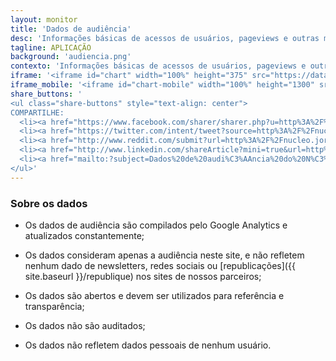 ```yaml
---
layout: monitor
title: 'Dados de audiência'
desc: 'Informações básicas de acessos de usuários, pageviews e outras métricas que analisamos, como parte de nossa política de transparência'
tagline: APLICAÇÃO
background: 'audiencia.png'
contexto: 'Informações básicas de acessos de usuários, pageviews e outras métricas que analisamos, como parte de nossa política de transparência.'
iframe: '<iframe id="chart" width="100%" height="375" src="https://datastudio.google.com/embed/reporting/5111c7d8-f348-44ae-90fc-def6dfdcaf15/page/eqHFC" onload="loadIframe()" scrolling="no" frameborder="0" style="border:0"></iframe>'
iframe_mobile: '<iframe id="chart-mobile" width="100%" height="1300" src="https://datastudio.google.com/embed/reporting/2d1e7abc-02f5-4c79-8037-06079464e50b/page/eqHFC" frameborder="0" style="border:0" allowfullscreen></iframe>'
share_buttons: '
<ul class="share-buttons" style="text-align: center">
COMPARTILHE:
  <li><a href="https://www.facebook.com/sharer/sharer.php?u=http%3A%2F%2Fnucleo.jor.br%2Faudiencia&quote=Dados%20de%20audi%C3%AAncia%20do%20N%C3%BAcleo%20Jornalismo" target="_blank" title="Share on Facebook"><i class="fab fa-facebook-square fa-lg" aria-hidden="true"></i><span class="sr-only">Share on Facebook</span></a></li>
  <li><a href="https://twitter.com/intent/tweet?source=http%3A%2F%2Fnucleo.jor.br%2Faudiencia&text=Dados%20de%20audi%C3%AAncia%20do%20N%C3%BAcleo%20Jornalismo:%20http%3A%2F%2Fnucleo.jor.br%2Faudiencia&via=nucleojor" target="_blank" title="Tweet"><i class="fab fa-twitter-square fa-lg" aria-hidden="true"></i><span class="sr-only">Tweet</span></a></li>
  <li><a href="http://www.reddit.com/submit?url=http%3A%2F%2Fnucleo.jor.br%2Faudiencia&title=Dados%20de%20audi%C3%AAncia%20do%20N%C3%BAcleo%20Jornalismo" target="_blank" title="Submit to Reddit"><i class="fab fa-reddit-square fa-lg" aria-hidden="true"></i><span class="sr-only">Submit to Reddit</span></a></li>
  <li><a href="http://www.linkedin.com/shareArticle?mini=true&url=http%3A%2F%2Fnucleo.jor.br%2Faudiencia&title=Dados%20de%20audi%C3%AAncia%20do%20N%C3%BAcleo%20Jornalismo&summary=Informa%C3%A7%C3%B5es%20b%C3%A1sicas%20de%20acessos%20de%20usu%C3%A1rios%2C%20pageviews%20e%20outras%20m%C3%A9tricas%20que%20analisamos%2C%20como%20parte%20de%20nossa%20pol%C3%ADtica%20de%20transpar%C3%AAncia&source=http%3A%2F%2Fnucleo.jor.br%2Faudiencia" target="_blank" title="Share on LinkedIn"><i class="fab fa-linkedin fa-lg" aria-hidden="true"></i><span class="sr-only">Share on LinkedIn</span></a></li>
  <li><a href="mailto:?subject=Dados%20de%20audi%C3%AAncia%20do%20N%C3%BAcleo%20Jornalismo&body=Informa%C3%A7%C3%B5es%20b%C3%A1sicas%20de%20acessos%20de%20usu%C3%A1rios%2C%20pageviews%20e%20outras%20m%C3%A9tricas%20que%20analisamos%2C%20como%20parte%20de%20nossa%20pol%C3%ADtica%20de%20transpar%C3%AAncia:%20http%3A%2F%2Fnucleo.jor.br%2Faudiencia" target="_blank" title="Send email"><i class="fas fa-envelope-square fa-lg" aria-hidden="true"></i><span class="sr-only">Send email</span></a></li>
</ul>'
---
```


<style>
#chart-mobile {
  display: none
}

@media only screen and (max-width: 600px) {
  #chart {
    display: none
  }

  #chart-mobile{
    display: block;
    overflow: hidden
  }
}
</style>

### Sobre os dados

- Os dados de audiência são compilados pelo Google Analytics e atualizados constantemente;

- Os dados consideram apenas a audiência neste site, e não refletem nenhum dado de newsletters, redes sociais ou [republicações]({{ site.baseurl }}/republique) nos sites de nossos parceiros;

- Os dados são abertos e devem ser utilizados para referência e transparência;

- Os dados não são auditados;

- Os dados não refletem dados pessoais de nenhum usuário.
